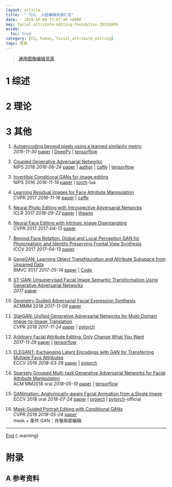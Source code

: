 ```yaml
---
layout: article
title:  "「CV」 人脸编辑资源汇总"
date:   2019-10-09 17:07:40 +0800
key: facial-attribute-editing-foundation-20191009
aside:
  toc: true
category: [CV, human, facial_attribute_editing]
tags: 资源
---
```

<span id='head'></span>  
>[通用图像编辑资源](/cv/image_generation/2019/03/29/image-generation.html#6-图像编辑)     


<!--more-->


# 1 综述  
# 2 理论
# 3 其他

1.  [Autoencoding beyond pixels using a learned similarity metric](http://cn.arxiv.org/abs/1511.09300)    
*2015-11-30* [paper](https://arxiv.org/abs/1511.09300) | [DeepPy](https://github.com/andersbll/autoencoding_beyond_pixels) | [tensorflow](https://github.com/zhangqianhui/vae-gan-tensorflow)   


1.  [Coupled Generative Adversarial Networks](http://cn.arxiv.org/abs/1606.07536)   
NIPS 2016 *2016-06-24* [paper](https://arxiv.org/abs/1606.07536) | [author](http://mingyuliu.net/) | [caffe](https://github.com/mingyuliutw/CoGAN) | [tensorflow](https://github.com/andrewliao11/CoGAN-tensorflow)   


1.  [Invertible Conditional GANs for image editing](http://cn.arxiv.org/abs/1611.06355)       
NIPS 2016 *2016-11-19* [paper](https://arxiv.org/abs/1611.06355) | [torch](https://github.com/Guim3/IcGAN)-lua      

1.  [Learning Residual Images for Face Attribute Manipulation](http://cn.arxiv.org/abs/1611.05363)  
CVPR 2017  *2016-11-16* [paper](https://arxiv.org/abs/1611.05363) | [caffe](https://github.com/Zhongdao/FaceAttributeManipulation)   

1.  [Neural Photo Editing with Introspective Adversarial Networks](http://cn.arxiv.org/abs/1609.07093)  
ICLR 2017 *2016-09-22* [paper](https://arxiv.org/abs/1609.07093) | [theano](https://github.com/ajbrock/Neural-Photo-Editor)   

1.  [Neural Face Editing with Intrinsic Image Disentangling](http://cn.arxiv.org/abs/1704.04131)   
CVPR 2017 *2017-04-13* [paper](https://arxiv.org/abs/1704.04131)      

1.  [Beyond Face Rotation: Global and Local Perception GAN for Photorealistic and Identity Preserving Frontal View Synthesis](http://cn.arxiv.org/abs/1704.04086)   
ICCV 2017 *2017-04-13* [paper](https://arxiv.org/abs/1704.04086)     

1.  [GeneGAN: Learning Object Transfiguration and Attribute Subspace from Unpaired Data ](http://cn.arxiv.org/abs/1705.04932)  
BMVC 2017 *2017-05-14* [paper](https://arxiv.org/abs/1705.04932) | [Code](https://github.com/Prinsphield/GeneGAN)   

1.  [ST-GAN: Unsupervised Facial Image Semantic Transformation Using Generative Adversarial Networks](http://proceedings.mlr.press/v77/zhang17c/zhang17c.pdf)    
*2017* [paper](http://proceedings.mlr.press/v77/zhang17c/zhang17c.pdf)    

1.  [Geometry Guided Adversarial Facial Expression Synthesis](http://cn.arxiv.org/abs/1711.03474)   
ACMMM 2018 *2017-11-09* [paper](https://arxiv.org/abs/1711.03474)    

1.  [StarGAN: Unified Generative Adversarial Networks for Multi-Domain Image-to-Image Translation](http://cn.arxiv.org/abs/1711.09020)  
CVPR 2018 *2017-11-24* [paper](https://arxiv.org/abs/1711.09020) | [pytorch](https://github.com/yunjey/StarGAN)     

1.  [Arbitrary Facial Attribute Editing: Only Change What You Want](http://cn.arxiv.org/abs/1711.10678)  
*2017-11-29* [paper](https://arxiv.org/abs/1711.10678) | [tensorflow](https://github.com/LynnHo/AttGAN-Tensorflow)    

1.  [ELEGANT: Exchanging Latent Encodings with GAN for Transferring Multiple Face Attributes](http://cn.arxiv.org/abs/1803.10562)   
ECCV 2018 *2018-03-28* [paper](https://arxiv.org/abs/1803.10562) | [pytorch](https://github.com/Prinsphield/ELEGANT)   

1.  [Sparsely Grouped Multi-task Generative Adversarial Networks for Facial Attribute Manipulation](http://cn.arxiv.org/abs/1805.07509)  
ACM MM2018 oral *2018-05-19* [paper](https://arxiv.org/abs/1805.07509) | [tensorflow](https://github.com/zhangqianhui/Sparsely-Grouped-GAN)   

1.  [GANimation: Anatomically-aware Facial Animation from a Single Image](http://cn.arxiv.org/abs/1807.09251)  
ECCV 2018 oral *2018-07-24* [paper](https://arxiv.org/abs/1807.09251) | [project](http://www.albertpumarola.com/research/GANimation/index.html) | [pytorch](https://github.com/albertpumarola/GANimation)-official   

1. [Mask-Guided Portrait Editing with Conditional GANs](http://cn.arxiv.org/abs/1905.10346)   
CVPR 2019 *2019-05-24* [paper](https://arxiv.org/abs/1905.10346)    
mask + 条件 GAN：肖像局部编辑    



-------------------  
[End](#head)
{:.warning}  


# 附录
## A 参考资料
